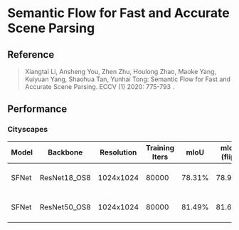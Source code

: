 # Semantic Flow for Fast and Accurate Scene Parsing

## Reference

> Xiangtai Li, Ansheng You, Zhen Zhu, Houlong Zhao, Maoke Yang, Kuiyuan Yang, Shaohua Tan, Yunhai Tong:
Semantic Flow for Fast and Accurate Scene Parsing. ECCV (1) 2020: 775-793 .

## Performance

### Cityscapes

| Model | Backbone | Resolution | Training Iters | mIoU | mIoU (flip) | mIoU (ms+flip) | Links |
|-|-|-|-|-|-|-|-|
|SFNet|ResNet18_OS8|1024x1024|80000|78.31%|78.99%|79.29%|[model](https://bj.bcebos.com/paddleseg/dygraph/cityscapes/sfnet_resnet18_os8_cityscapes_1024x1024_80k/model.pdparams) \| [log](https://bj.bcebos.com/paddleseg/dygraph/cityscapes/sfnet_resnet18_os8_cityscapes_1024x1024_80k/train.log) \| [vdl](https://www.paddlepaddle.org.cn/paddle/visualdl/service/app/scalar?id=35b08dfdeff1bb2f8efa435d727a7a7a)|
|SFNet|ResNet50_OS8|1024x1024|80000|81.49%|81.63%|81.85%|[model](https://bj.bcebos.com/paddleseg/dygraph/cityscapes/sfnet_resnet50_os8_cityscapes_1024x1024_80k/model.pdparams) \| [log](https://bj.bcebos.com/paddleseg/dygraph/cityscapes/sfnet_resnet50_os8_cityscapes_1024x1024_80k/train.log) \| [vdl](https://paddlepaddle.org.cn/paddle/visualdl/service/app?id=d458349ec63ea8ccd6fae84afa8ea981)|
